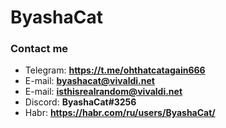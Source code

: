 # ByashaCat

### Contact me

* Telegram: **https://t.me/ohthatcatagain666**
* E-mail: **byashacat@vivaldi.net**
* E-mail: **isthisrealrandom@vivaldi.net**
* Discord: **ByashaCat#3256**
* Habr: **https://habr.com/ru/users/ByashaCat/**
